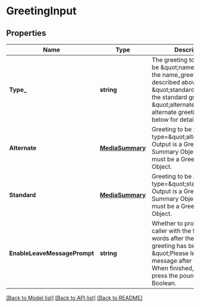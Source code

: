 # GreetingInput

## Properties
Name | Type | Description | Notes
------------ | ------------- | ------------- | -------------
**Type_** | **string** | The greeting to play. Can be \&quot;name\&quot; for the name_greeting as described above, \&quot;standard\&quot; for the standard greeting, or \&quot;alternate\&quot; for an alternate greeting. See below for details. | [optional] [default to null]
**Alternate** | [**MediaSummary**](MediaSummary.md) | Greeting to be played when type&#x3D;\&quot;alternate\&quot;. Output is a Greeting Summary Object. Input must be a Greeting Lookup Object. | [optional] [default to null]
**Standard** | [**MediaSummary**](MediaSummary.md) | Greeting to be played when type&#x3D;\&quot;standard\&quot;. Output is a Greeting Summary Object. Input must be a Greeting Lookup Object. | [optional] [default to null]
**EnableLeaveMessagePrompt** | **string** | Whether to prompt the caller with the following words after the voicemail greeting has been played: \&quot;Please leave your message after the tone. When finished, hang up or press the pound key.\&quot; Boolean. | [optional] [default to null]

[[Back to Model list]](../README.md#documentation-for-models) [[Back to API list]](../README.md#documentation-for-api-endpoints) [[Back to README]](../README.md)


